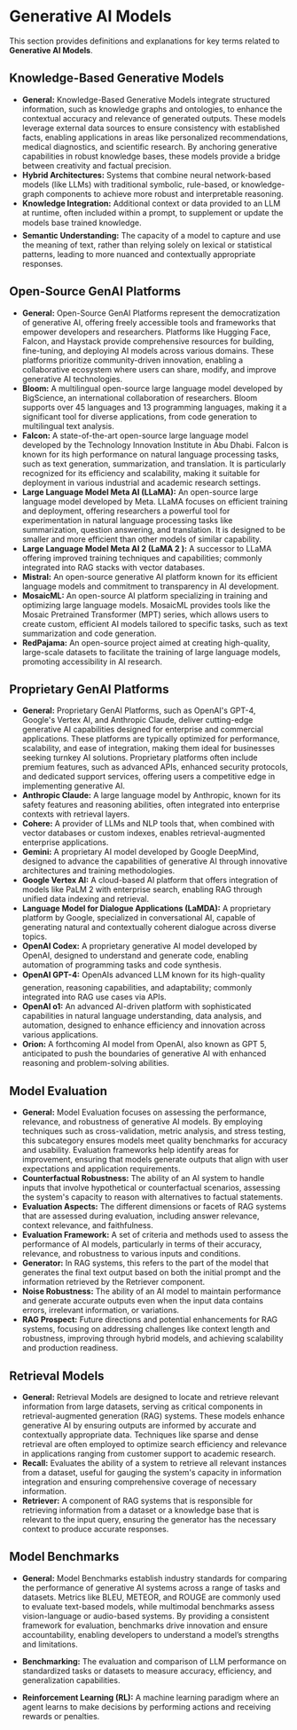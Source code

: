 # Generative AI Models

This section provides definitions and explanations for key terms related to **Generative AI Models**.

## Knowledge-Based Generative Models

- **General:** Knowledge-Based Generative Models integrate structured information, such as knowledge graphs and ontologies, to enhance the contextual accuracy and relevance of generated outputs. These models leverage external data sources to ensure consistency with established facts, enabling applications in areas like personalized recommendations, medical diagnostics, and scientific research. By anchoring generative capabilities in robust knowledge bases, these models provide a bridge between creativity and factual precision.
- **Hybrid Architectures:** Systems that combine neural network-based models (like LLMs) with traditional symbolic, rule-based, or knowledge-graph components to achieve more robust and interpretable reasoning.
- **Knowledge Integration:** Additional context or data provided to an LLM at runtime, often included within a prompt, to supplement or update the models base trained knowledge.
- **Semantic Understanding:** The capacity of a model to capture and use the meaning of text, rather than relying solely on lexical or statistical patterns, leading to more nuanced and contextually appropriate responses.

## Open-Source GenAI Platforms

- **General:** Open-Source GenAI Platforms represent the democratization of generative AI, offering freely accessible tools and frameworks that empower developers and researchers. Platforms like Hugging Face, Falcon, and Haystack provide comprehensive resources for building, fine-tuning, and deploying AI models across various domains. These platforms prioritize community-driven innovation, enabling a collaborative ecosystem where users can share, modify, and improve generative AI technologies.
- **Bloom:** A multilingual open-source large language model developed by BigScience, an international collaboration of researchers. Bloom supports over 45 languages and 13 programming languages, making it a significant tool for diverse applications, from code generation to multilingual text analysis.
- **Falcon:** A state-of-the-art open-source large language model developed by the Technology Innovation Institute in Abu Dhabi. Falcon is known for its high performance on natural language processing tasks, such as text generation, summarization, and translation. It is particularly recognized for its efficiency and scalability, making it suitable for deployment in various industrial and academic research settings.
- **Large Language Model Meta AI (LLaMA):** An open-source large language model developed by Meta. LLaMA focuses on efficient training and deployment, offering researchers a powerful tool for experimentation in natural language processing tasks like summarization, question answering, and translation. It is designed to be smaller and more efficient than other models of similar capability.
- **Large Language Model Meta AI 2 (LaMA 2 ):** A successor to LLaMA offering improved training techniques and capabilities; commonly integrated into RAG stacks with vector databases.
- **Mistral:** An open-source generative AI platform known for its efficient language models and commitment to transparency in AI development.
- **MosaicML:** An open-source AI platform specializing in training and optimizing large language models. MosaicML provides tools like the Mosaic Pretrained Transformer (MPT) series, which allows users to create custom, efficient AI models tailored to specific tasks, such as text summarization and code generation.
- **RedPajama:** An open-source project aimed at creating high-quality, large-scale datasets to facilitate the training of large language models, promoting accessibility in AI research.

## Proprietary GenAI Platforms

- **General:** Proprietary GenAI Platforms, such as OpenAI's GPT-4, Google's Vertex AI, and Anthropic Claude, deliver cutting-edge generative AI capabilities designed for enterprise and commercial applications. These platforms are typically optimized for performance, scalability, and ease of integration, making them ideal for businesses seeking turnkey AI solutions. Proprietary platforms often include premium features, such as advanced APIs, enhanced security protocols, and dedicated support services, offering users a competitive edge in implementing generative AI.
- **Anthropic Claude:** A large language model by Anthropic, known for its safety features and reasoning abilities, often integrated into enterprise contexts with retrieval layers.
- **Cohere:** A provider of LLMs and NLP tools that, when combined with vector databases or custom indexes, enables retrieval-augmented enterprise applications.
- **Gemini:** A proprietary AI model developed by Google DeepMind, designed to advance the capabilities of generative AI through innovative architectures and training methodologies.
- **Google Vertex AI:** A cloud-based AI platform that offers integration of models like PaLM 2 with enterprise search, enabling RAG through unified data indexing and retrieval.
- **Language Model for Dialogue Applications (LaMDA):** A proprietary platform by Google, specialized in conversational AI, capable of generating natural and contextually coherent dialogue across diverse topics.
- **OpenAI Codex:** A proprietary generative AI model developed by OpenAI, designed to understand and generate code, enabling automation of programming tasks and code synthesis.
- **OpenAI GPT-4:** OpenAIs advanced LLM known for its high-quality generation, reasoning capabilities, and adaptability; commonly integrated into RAG use cases via APIs.
- **OpenAI o1:** An advanced AI-driven platform with sophisticated capabilities in natural language understanding, data analysis, and automation, designed to enhance efficiency and innovation across various applications.
- **Orion:** A forthcoming AI model from OpenAI, also known as GPT 5,  anticipated to push the boundaries of generative AI with enhanced reasoning and problem-solving abilities.

## Model Evaluation

- **General:** Model Evaluation focuses on assessing the performance, relevance, and robustness of generative AI models. By employing techniques such as cross-validation, metric analysis, and stress testing, this subcategory ensures models meet quality benchmarks for accuracy and usability. Evaluation frameworks help identify areas for improvement, ensuring that models generate outputs that align with user expectations and application requirements.
- **Counterfactual Robustness:** The ability of an AI system to handle inputs that involve hypothetical or counterfactual scenarios, assessing the system's capacity to reason with alternatives to factual statements.
- **Evaluation Aspects:** The different dimensions or facets of RAG systems that are assessed during evaluation, including answer relevance, context relevance, and faithfulness.
- **Evaluation Framework:** A set of criteria and methods used to assess the performance of AI models, particularly in terms of their accuracy, relevance, and robustness to various inputs and conditions.
- **Generator:** In RAG systems, this refers to the part of the model that generates the final text output based on both the initial prompt and the information retrieved by the Retriever component.
- **Noise Robustness:** The ability of an AI model to maintain performance and generate accurate outputs even when the input data contains errors, irrelevant information, or variations.
- **RAG Prospect:** Future directions and potential enhancements for RAG systems, focusing on addressing challenges like context length and robustness, improving through hybrid models, and achieving scalability and production readiness.

## Retrieval Models

- **General:** Retrieval Models are designed to locate and retrieve relevant information from large datasets, serving as critical components in retrieval-augmented generation (RAG) systems. These models enhance generative AI by ensuring outputs are informed by accurate and contextually appropriate data. Techniques like sparse and dense retrieval are often employed to optimize search efficiency and relevance in applications ranging from customer support to academic research.
- **Recall:** Evaluates the ability of a system to retrieve all relevant instances from a dataset, useful for gauging the system's capacity in information integration and ensuring comprehensive coverage of necessary information.
- **Retriever:** A component of RAG systems that is responsible for retrieving information from a dataset or a knowledge base that is relevant to the input query, ensuring the generator has the necessary context to produce accurate responses.

## Model Benchmarks

- **General:** Model Benchmarks establish industry standards for comparing the performance of generative AI systems across a range of tasks and datasets. Metrics like BLEU, METEOR, and ROUGE are commonly used to evaluate text-based models, while multimodal benchmarks assess vision-language or audio-based systems. By providing a consistent framework for evaluation, benchmarks drive innovation and ensure accountability, enabling developers to understand a model’s strengths and limitations.
- **Benchmarking:** The evaluation and comparison of LLM performance on standardized tasks or datasets to measure accuracy, efficiency, and generalization capabilities.
 
- **Reinforcement Learning (RL):** A machine learning paradigm where an agent learns to make decisions by performing actions and receiving rewards or penalties.

